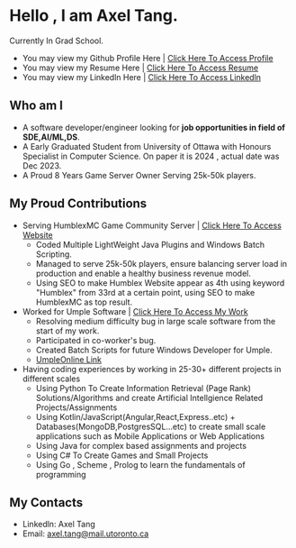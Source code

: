 # Hello , I am Axel Tang. 
Currently In Grad School.
- You may view my Github Profile Here | [Click Here To Access Profile](https://github.com/AxelTWC)
- You may view my Resume Here | [Click Here To Access Resume](https://axeltwc.github.io/AxelTang-Resume.pdf)
- You may view my Linkedln Here | [Click Here To Access Linkedln](https://www.linkedin.com/in/axel-tang-2b22572b6/)

## Who am I 
- A software developer/engineer looking for **job opportunities in field of SDE,AI/ML,DS**.
- A Early Graduated Student from University of Ottawa with Honours Specialist in Computer Science. On paper it is 2024 , actual date was Dec 2023.
- A Proud 8 Years Game Server Owner Serving 25k-50k players.


## My Proud Contributions
- Serving HumblexMC Game Community Server | [Click Here To Access Website](https://humblex.net)
  - Coded Multiple LightWeight Java Plugins and Windows Batch Scripting.
  - Managed to serve 25k-50k players, ensure balancing server load in production and enable a healthy business revenue model.
  - Using SEO to make Humblex Website appear as 4th using keyword "Humblex" from 33rd at a certain point, using SEO to make HumblexMC as top result.
- Worked for Umple Software | [Click Here To Access My Work](https://github.com/umple/umple/issues?q=involves%3AAxelTWC+sort%3Acreated-asc+)
  - Resolving medium difficulty bug in large scale software from the start of my work.
  - Participated in co-worker's bug.
  - Created Batch Scripts for future Windows Developer for Umple.
  - [UmpleOnline Link](https://cruise.umple.org/umpleonline/)
- Having coding experiences by working in 25-30+ different projects in different scales
  - Using Python To Create Information Retrieval (Page Rank) Solutions/Algorithms and create Artificial Intellgience Related Projects/Assignments
  - Using Kotlin/JavaScript(Angular,React,Express..etc) + Databases(MongoDB,PostgresSQL...etc) to create small scale applications such as Mobile Applications or Web Applications
  - Using Java for complex based assignments and projects
  - Using C# To Create Games and Small Projects
  - Using Go , Scheme , Prolog to learn the fundamentals of programming
    
## My Contacts
- Linkedln: Axel Tang
- Email: axel.tang@mail.utoronto.ca

